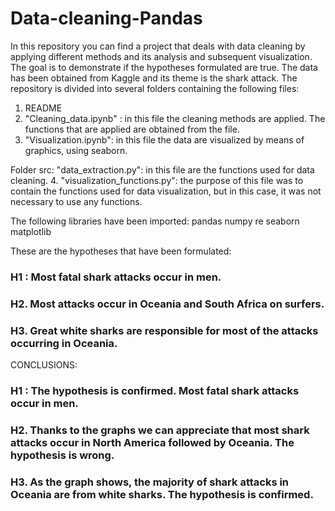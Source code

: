 # Data-cleaning-Pandas

In this repository you can find a project that deals with data cleaning by applying different methods and its analysis and subsequent visualization. The goal is to demonstrate if the hypotheses formulated are true.
The data has been obtained from Kaggle and its theme is the shark attack. 
The repository is divided into several folders containing the following files:

1. README
2. "Cleaning_data.ipynb" : in this file the cleaning methods are applied. The functions that are applied are obtained from the file.
3. "Visualization.ipynb": in this file the data are visualized by means of graphics, using seaborn. 

Folder src:
"data_extraction.py": in this file are the functions used for data cleaning. 
4. "visualization_functions.py": the purpose of this file was to contain the functions used for data visualization, but in this case, it was not necessary to use any functions. 

The following libraries have been imported: 
    pandas 
    numpy 
    re
    seaborn 
    matplotlib


These are the hypotheses that have been formulated:

### H1 : Most fatal shark attacks occur in men.

### H2.  Most attacks occur in Oceania and South Africa on surfers.

### H3. Great white sharks are responsible for most of the attacks occurring in Oceania.

CONCLUSIONS:

### H1 : The hypothesis is confirmed. Most fatal shark attacks occur in men.

### H2.  Thanks to the graphs we can appreciate that most shark attacks occur in North America followed by Oceania. The hypothesis is wrong.

### H3. As the graph shows, the majority of shark attacks in Oceania are from white sharks. The hypothesis is confirmed.

